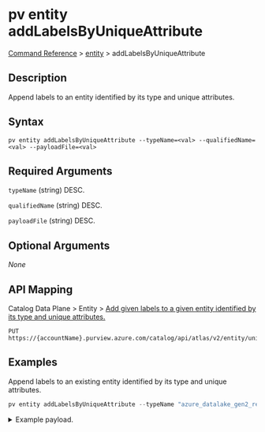 # pv entity addLabelsByUniqueAttribute
[Command Reference](../../../README.md#command-reference) > [entity](./main.md) > addLabelsByUniqueAttribute

## Description
Append labels to an entity identified by its type and unique attributes.

## Syntax
```
pv entity addLabelsByUniqueAttribute --typeName=<val> --qualifiedName=<val> --payloadFile=<val>
```

## Required Arguments
`typeName` (string)
DESC.

`qualifiedName` (string)
DESC.

`payloadFile` (string)
DESC.

## Optional Arguments
*None*

## API Mapping
Catalog Data Plane > Entity > [Add given labels to a given entity identified by its type and unique attributes.](https://docs.microsoft.com/en-us/rest/api/purview/catalogdataplane/entity/add-labels-by-unique-attribute)
```
PUT https://{accountName}.purview.azure.com/catalog/api/atlas/v2/entity/uniqueAttribute/type/{typeName}/labels
```

## Examples
Append labels to an existing entity identified by its type and unique attributes.
```powershell
pv entity addLabelsByUniqueAttribute --typeName "azure_datalake_gen2_resource_set" --qualifiedName "https://STORAGE_ACCOUNT.dfs.core.windows.net/bing/data/{N}/QueriesByCountry_{Year}-{Month}-{Day}_{N}-{N}-{N}.tsv" --payloadFile "/path/to/file.json"
```
<details><summary>Example payload.</summary>
<p>

```json
[
    "a",
    "b",
    "c"
]
```
</p>
</details>